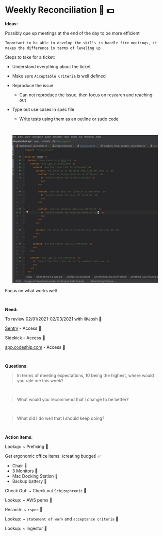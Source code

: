 # **Weekly Reconciliation 🎩 💵**

**Ideas:**

Possibly que up meetings at the end of the day to be more efficient

`Important to be able to develop the skills to handle fire meetings, it makes the difference in terms of leveling up`

Steps to take for a ticket:
  * Understand everything about the ticket
  * Make sure `Acceptable Criteria` is well defined
  * Reproduce the issue
    * Can not reproduce the issue, then focus on research and reaching out
  * Type out use cases in spec file
    * Write tests using them as an outline or sudo code

    &nbsp;
  
    ![alt txt](./assets/rspec_example.png)

Focus on what works well

&nbsp;

**Need:**

To review 02/01/2021-02/03/2021 with @Josh 💎

[Sentry](Sentry.io) - Access 💎

Sidekick - Access 💎

[app.codeship.com](app.codeship.com) - Access 💎

&nbsp;

**Questions:**

> In terms of meeting expectations, 10 being the highest, where would you rate me this week?

&nbsp;

> What would you recommend that I change to be better?

&nbsp;

> What did I do well that I should keep doing?

&nbsp;

**Action Items:**

Lookup: ~ Prefixing 💎

Get ergonomic office items: (creating budget) ✅
  * Chair 💎
  * 3 Monitors 💎
  * Mac Docking Station 💎
  * Backup battery 💎

Check Out: ~ Check out `Schizophrenic` 💎

Lookup: ~ AWS pems 💎

Resarch: ~ `rspec` 💎

Lookup: ~ `statement of work` and `acceptance criteria` 💎

Lookup: ~ Ingestor 💎